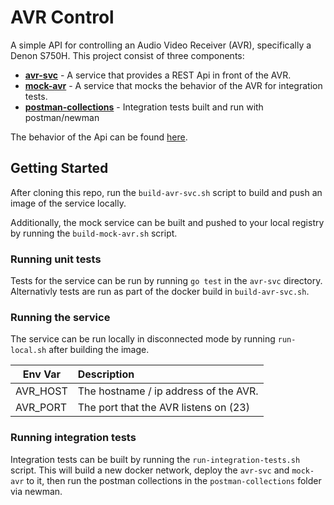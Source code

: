 # AVR Control

A simple API for controlling an Audio Video Receiver (AVR), specifically a Denon S750H.  This project consist of  three
components:

* **[avr-svc](avr-svc)** - A service that provides a REST Api in front of the AVR.
* **[mock-avr](mock-avr)** - A service that mocks the behavior of the AVR for integration tests.
* **[postman-collections](postman-collections)** - Integration tests built and run with postman/newman

The behavior of the Api can be found [here](avr.apib).

## Getting Started

After cloning this repo, run the `build-avr-svc.sh` script to build and push an image of the service locally.

Additionally, the mock service can be built and pushed to your local registry by running the `build-mock-avr.sh` script.

### Running unit tests

Tests for the service can be run by running `go test` in the `avr-svc` directory.  Alternativly tests are run as part of the docker build in `build-avr-svc.sh`.

### Running the service

The service can be run locally in disconnected mode by running `run-local.sh` after building the image.

| Env Var  |      Description      |
|----------|:--------------|
| AVR_HOST | The hostname / ip address of the AVR. |
| AVR_PORT | The port that the AVR listens on (23) |

### Running integration tests

Integration tests can be built by running the `run-integration-tests.sh` script.  This will build a new docker network, deploy the `avr-svc` and `mock-avr` to it, then run the postman collections in the `postman-collections` folder via newman.
